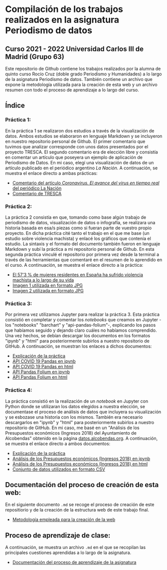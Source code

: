 #  Compilación de los trabajos realizados en la asignatura Periodismo de datos
## Curso  2021 - 2022 Universidad Carlos III de Madrid (Grupo 63)
Este repositorio de Github contiene los trabajos realizados por la alumna de quinto curso Rocío Cruz (doble grado Periodismo y Humanidades) a lo largo de la asignatura Periodismo de datos. También contiene un archivo que expone la metodología utilizada para la creación de esta web y un archivo resumen con todo el proceso de aprendizaje a lo largo del curso.
## Índice 
### Práctica 1:
En la práctica 1 se realizaron dos estudios a través de la visualización de datos. Ambos estudios se elaboraron en lenguaje Markdown y se incluyeron en nuestro repositorio personal de Github. El primer comentario que tuvimos que analizar corresponde con unos datos presentados por el proyecto TRESCA. El segundo comentario era de elección libre y consistía en comentar un artículo que poseyera un ejemplo de aplicación de Periodismo de Datos. En mi caso, elegí una visualización de datos de un artículo publicado en el periódico argentino *La Nación*. A continuación, se muestra el enlace directo a ambas prácticas:
- [Comentario del artículo *Coronavirus. El avance del virus en tiempo real* del periódico La Nación](https://github.com/Pontedatos/RocioCruz/blob/fbd56429d4826c691c5403235c88649b19e95b71/practica-1-libre.md)
- [Comentario de TRESCA](https://github.com/Pontedatos/RocioCruz/blob/fbd56429d4826c691c5403235c88649b19e95b71/practica-1-tresca.md)
### Práctica 2:
La práctica 2 consistía en que, tomando como base algún trabajo de periodismo de datos, visualización de datos o infografía, se realizara una historia basada en esa/s piezas como si fueran parte de vuestro propio proyecto. En dicha práctica cité tanto el trabajo en el que me base (un estudio sobre violencia machista) y enlacé los gráficos que contenía el estudio. La sintaxis y el formato del documento también fueron en lenguaje Markdown y subí la práctica a mi repositorio personal de Github. En esta segunda práctica vinculé el repositorio por primera vez desde la terminal a través de las herramientas que comentaré en el resumen de lo aprendido en el curso. A continuación, se muestra el enlace directo a la práctica:
- [El 57’3 % de mujeres residentes en España ha sufrido violencia machista a lo largo de su vida](https://github.com/Pontedatos/RocioCruz/blob/93c6a2fa1761c85633d3d3c49c924b9e3c7f7ad7/practica-2.md)
- [Imagen 1 utilizada en formato JPG](https://github.com/Pontedatos/RocioCruz/blob/e67694da1a957393bc95c0b2fe6fca7215de8d54/violenciaedad.JPG)
- [Imagen 2 utilizada en formato JPG](https://github.com/Pontedatos/RocioCruz/blob/e67694da1a957393bc95c0b2fe6fca7215de8d54/violenciapareja.JPG)
### Práctica 3: 
Por primera vez utilizamos Jupyter para realizar la práctica 3. Esta práctica consistió en completar y comentar los *notebooks* que creamos en Jupyter -los "notebooks" "barchart" y "api-pandas-folium"-, explicando los pasos que habíamos seguido y dejando claro cuáles no habíamos comprendido. Una vez hechos, se debían descargar los documentos en los formatos "ipynb" y "html" para posteriormente subirlos a nuestro repositorio de GitHub. A continuación, se muestran los enlaces a dichos documentos:
- [Explicación de la práctica](https://github.com/ROCIOCRUZZ/Repositorio-rociocruz/blob/8ce2713907e97a3694fa8690df9e6a0184aaa354/practica-3/practica-3.md)
- [API COVID 19 Pandas en ipynb](https://github.com/ROCIOCRUZZ/Repositorio-rociocruz/blob/8ce2713907e97a3694fa8690df9e6a0184aaa354/practica-3/python-api-covid19-pandas.ipynb)
- [API COVID 19 Pandas en html](https://github.com/ROCIOCRUZZ/Repositorio-rociocruz/blob/8ce2713907e97a3694fa8690df9e6a0184aaa354/practica-3/python-api-covid19-pandas.html)
- [API Pandas Folium en ipynb](https://github.com/ROCIOCRUZZ/Repositorio-rociocruz/blob/8ce2713907e97a3694fa8690df9e6a0184aaa354/practica-3/api-pandas-folium.ipynb)
- [API Pandas Folium en html](https://github.com/ROCIOCRUZZ/Repositorio-rociocruz/blob/8ce2713907e97a3694fa8690df9e6a0184aaa354/practica-3/api-pandas-folium.html)
### Práctica 4:
La práctica consistió en la realización de un *notebook* en Jupyter con Python donde se utilizaran los datos elegidos a nuestra elección, se documentase el proceso de análisis de datos que incluyera su visualización y se esbozase una historia con los mismos. También era necesario descargarlos en "ipynb" y "html" para posteriormente subirlos a nuestro repositorio de GitHub. En mi caso, me basé en un "Análisis de los Presupuestos económicos (Ingresos 2018) del Ayuntamiento de Alcobendas" obtenido en la página [datos.alcobendas.org](https://datos.alcobendas.org/dataset/f1b27265-9654-447f-baef-2f3619a59baa/resource/7ba7d14a-7f1b-4533-8492-2448ed7d923c). A continuación, se muestra el enlace directo a ambos documentos:
- [Explicación de la práctica](https://github.com/Pontedatos/RocioCruz/blob/e67694da1a957393bc95c0b2fe6fca7215de8d54/practica-4.md)
- [Análisis de los Presupuestos económicos (Ingresos 2018) en ipynb](https://github.com/Pontedatos/RocioCruz/blob/15db9402f6eabbe4fc46f5224765551d16c40ba0/python-csv-ingresos-pandas.ipynb)
- [Análisis de los Presupuestos económicos (Ingresos 2018) en html](https://github.com/Pontedatos/RocioCruz/blob/15db9402f6eabbe4fc46f5224765551d16c40ba0/python-csv-ingresos-pandas.html)
- [Conjunto de datos utilizados en formato CSV](https://github.com/Pontedatos/RocioCruz/blob/e67694da1a957393bc95c0b2fe6fca7215de8d54/practica-4.csv.csv)
## Documentación del proceso de creación de esta web: 
En el siguiente documento `.md` se recoge el proceso de creación de este repositiorio y de la creación de la estructura web de este trabajo final.
- [Metodología empleada para la creación de la web](https://github.com/Pontedatos/RocioCruz/blob/9e4cf270c23b639aa2d5564b7e2e8bbc9fb83bf7/metodologia.md)
## Proceso de aprendizaje de clase:
A continuación, se muestra un archivo `.md` en el que se recopilan las principales cuestiones aprendidas a lo largo de la asignatura.
- [Documentación del proceso de aprendizaje de la asignatura](https://github.com/Pontedatos/RocioCruz/blob/c2ef1ea39474106a14b788c6c0c56cc6f8dbe888/Resumen.md)
